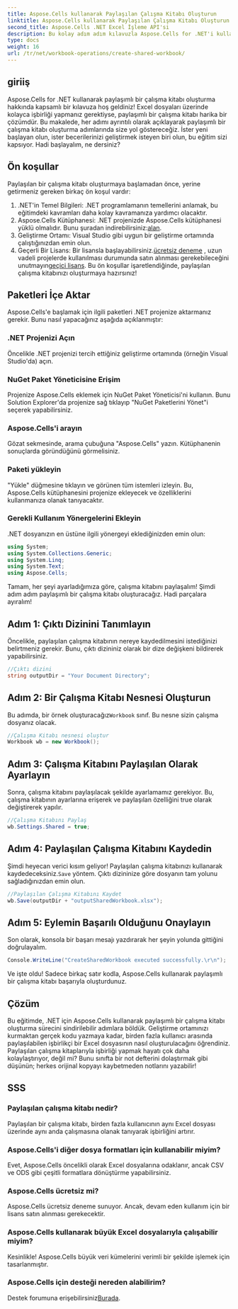 ```yaml
---
title: Aspose.Cells kullanarak Paylaşılan Çalışma Kitabı Oluşturun
linktitle: Aspose.Cells kullanarak Paylaşılan Çalışma Kitabı Oluşturun
second_title: Aspose.Cells .NET Excel İşleme API'si
description: Bu kolay adım adım kılavuzla Aspose.Cells for .NET'i kullanarak paylaşımlı çalışma kitapları oluşturarak sorunsuz işbirliğinin kilidini açın.
type: docs
weight: 16
url: /tr/net/workbook-operations/create-shared-workbook/
---
```

## giriiş
Aspose.Cells for .NET kullanarak paylaşımlı bir çalışma kitabı oluşturma hakkında kapsamlı bir kılavuza hoş geldiniz! Excel dosyaları üzerinde kolayca işbirliği yapmanız gerektiyse, paylaşımlı bir çalışma kitabı harika bir çözümdür. Bu makalede, her adımı ayrıntılı olarak açıklayarak paylaşımlı bir çalışma kitabı oluşturma adımlarında size yol göstereceğiz. İster yeni başlayan olun, ister becerilerinizi geliştirmek isteyen biri olun, bu eğitim sizi kapsıyor. Hadi başlayalım, ne dersiniz?
## Ön koşullar
Paylaşılan bir çalışma kitabı oluşturmaya başlamadan önce, yerine getirmeniz gereken birkaç ön koşul vardır:
1. .NET'in Temel Bilgileri: .NET programlamanın temellerini anlamak, bu eğitimdeki kavramları daha kolay kavramanıza yardımcı olacaktır.
2. Aspose.Cells Kütüphanesi: .NET projenizde Aspose.Cells kütüphanesi yüklü olmalıdır. Bunu şuradan indirebilirsiniz:[alan](https://releases.aspose.com/cells/net/).
3. Geliştirme Ortamı: Visual Studio gibi uygun bir geliştirme ortamında çalıştığınızdan emin olun.
4.  Geçerli Bir Lisans: Bir lisansla başlayabilirsiniz.[ücretsiz deneme](https://releases.aspose.com/) , uzun vadeli projelerde kullanılması durumunda satın alınması gerekebileceğini unutmayın[geçici lisans](https://purchase.aspose.com/temporary-license/).
Bu ön koşullar işaretlendiğinde, paylaşılan çalışma kitabınızı oluşturmaya hazırsınız!
## Paketleri İçe Aktar
Aspose.Cells'e başlamak için ilgili paketleri .NET projenize aktarmanız gerekir. Bunu nasıl yapacağınız aşağıda açıklanmıştır:
### .NET Projenizi Açın
Öncelikle .NET projenizi tercih ettiğiniz geliştirme ortamında (örneğin Visual Studio'da) açın.
### NuGet Paket Yöneticisine Erişim
Projenize Aspose.Cells eklemek için NuGet Paket Yöneticisi'ni kullanın. Bunu Solution Explorer'da projenize sağ tıklayıp "NuGet Paketlerini Yönet"i seçerek yapabilirsiniz.
### Aspose.Cells'i arayın
Gözat sekmesinde, arama çubuğuna "Aspose.Cells" yazın. Kütüphanenin sonuçlarda göründüğünü görmelisiniz.
### Paketi yükleyin
"Yükle" düğmesine tıklayın ve görünen tüm istemleri izleyin. Bu, Aspose.Cells kütüphanesini projenize ekleyecek ve özelliklerini kullanmanıza olanak tanıyacaktır.
### Gerekli Kullanım Yönergelerini Ekleyin
.NET dosyanızın en üstüne ilgili yönergeyi eklediğinizden emin olun:
```csharp
using System;
using System.Collections.Generic;
using System.Linq;
using System.Text;
using Aspose.Cells;
```
Tamam, her şeyi ayarladığımıza göre, çalışma kitabını paylaşalım!
Şimdi adım adım paylaşımlı bir çalışma kitabı oluşturacağız. Hadi parçalara ayıralım!
## Adım 1: Çıktı Dizinini Tanımlayın
Öncelikle, paylaşılan çalışma kitabının nereye kaydedilmesini istediğinizi belirtmeniz gerekir. Bunu, çıktı dizininiz olarak bir dize değişkeni bildirerek yapabilirsiniz.
```csharp
//Çıktı dizini
string outputDir = "Your Document Directory";
```
## Adım 2: Bir Çalışma Kitabı Nesnesi Oluşturun
 Bu adımda, bir örnek oluşturacağız`Workbook` sınıf. Bu nesne sizin çalışma dosyanız olacak.
```csharp
//Çalışma Kitabı nesnesi oluştur
Workbook wb = new Workbook();
```
## Adım 3: Çalışma Kitabını Paylaşılan Olarak Ayarlayın
Sonra, çalışma kitabını paylaşılacak şekilde ayarlamamız gerekiyor. Bu, çalışma kitabının ayarlarına erişerek ve paylaşılan özelliğini true olarak değiştirerek yapılır.
```csharp
//Çalışma Kitabını Paylaş
wb.Settings.Shared = true;
```
## Adım 4: Paylaşılan Çalışma Kitabını Kaydedin
 Şimdi heyecan verici kısım geliyor! Paylaşılan çalışma kitabınızı kullanarak kaydedeceksiniz.`Save` yöntem. Çıktı dizininize göre dosyanın tam yolunu sağladığınızdan emin olun.
```csharp
//Paylaşılan Çalışma Kitabını Kaydet
wb.Save(outputDir + "outputSharedWorkbook.xlsx");
```
## Adım 5: Eylemin Başarılı Olduğunu Onaylayın
Son olarak, konsola bir başarı mesajı yazdırarak her şeyin yolunda gittiğini doğrulayalım.
```csharp
Console.WriteLine("CreateSharedWorkbook executed successfully.\r\n");
```
Ve işte oldu! Sadece birkaç satır kodla, Aspose.Cells kullanarak paylaşımlı bir çalışma kitabı başarıyla oluşturdunuz.
## Çözüm
Bu eğitimde, .NET için Aspose.Cells kullanarak paylaşımlı bir çalışma kitabı oluşturma sürecini sindirilebilir adımlara böldük. Geliştirme ortamınızı kurmaktan gerçek kodu yazmaya kadar, birden fazla kullanıcı arasında paylaşılabilen işbirlikçi bir Excel dosyasının nasıl oluşturulacağını öğrendiniz.
Paylaşılan çalışma kitaplarıyla işbirliği yapmak hayatı çok daha kolaylaştırıyor, değil mi? Bunu sınıfta bir not defterini dolaştırmak gibi düşünün; herkes orijinal kopyayı kaybetmeden notlarını yazabilir!
## SSS
### Paylaşılan çalışma kitabı nedir?  
Paylaşılan bir çalışma kitabı, birden fazla kullanıcının aynı Excel dosyası üzerinde aynı anda çalışmasına olanak tanıyarak işbirliğini artırır.
### Aspose.Cells'i diğer dosya formatları için kullanabilir miyim?  
Evet, Aspose.Cells öncelikli olarak Excel dosyalarına odaklanır, ancak CSV ve ODS gibi çeşitli formatlara dönüştürme yapabilirsiniz.
### Aspose.Cells ücretsiz mi?  
Aspose.Cells ücretsiz deneme sunuyor. Ancak, devam eden kullanım için bir lisans satın alınması gerekecektir.
### Aspose.Cells kullanarak büyük Excel dosyalarıyla çalışabilir miyim?  
Kesinlikle! Aspose.Cells büyük veri kümelerini verimli bir şekilde işlemek için tasarlanmıştır.
### Aspose.Cells için desteği nereden alabilirim?  
 Destek forumuna erişebilirsiniz[Burada](https://forum.aspose.com/c/cells/9).